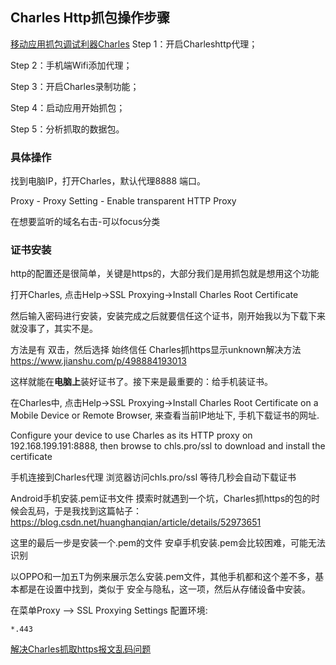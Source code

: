 ## Charles  Http抓包操作步骤
[移动应用抓包调试利器Charles](https://www.jianshu.com/p/68684780c1b0)
Step 1：开启Charleshttp代理；

Step 2：手机端Wifi添加代理；

Step 3：开启Charles录制功能；

Step 4：启动应用开始抓包；

Step 5：分析抓取的数据包。

### 具体操作
找到电脑IP，打开Charles，默认代理8888 端口。

Proxy - Proxy Setting - Enable transparent HTTP Proxy

在想要监听的域名右击-可以focus分类

### 证书安装
http的配置还是很简单，关键是https的，大部分我们是用抓包就是想用这个功能

打开Charles, 点击Help->SSL Proxying->Install Charles Root Certificate

然后输入密码进行安装，安装完成之后就要信任这个证书，刚开始我以为下载下来就没事了，其实不是。

方法是有 双击，然后选择 始终信任
Charles抓https显示unknown解决方法
https://www.jianshu.com/p/498884193013

这样就能在**电脑上**装好证书了。接下来是最重要的：给手机装证书。

在Charles中, 点击Help->SSL Proxying->Install Charles Root Certificate on a Mobile Device or Remote Browser, 来查看当前IP地址下, 手机下载证书的网址.

Configure your device to use Charles as its HTTP proxy on 192.168.199.191:8888, then browse to chls.pro/ssl to download and install the certificate

手机连接到Charles代理
浏览器访问chls.pro/ssl 等待几秒会自动下载证书

Android手机安装.pem证书文件
摸索时就遇到一个坑，Charles抓https的包的时候会乱码，于是我找到这篇帖子： 
https://blog.csdn.net/huanghanqian/article/details/52973651

这里的最后一步是安装一个.pem的文件 安卓手机安装.pem会比较困难，可能无法识别

以OPPO和一加五T为例来展示怎么安装.pem文件，其他手机都和这个差不多，基本都是在设置中找到，类似于 安全与隐私，这一项，然后从存储设备中安装。 

在菜单Proxy --> SSL Proxying Settings 配置环境:
```
*.443
```
[解决Charles抓取https报文乱码问题](https://www.jianshu.com/p/60b2b76b9066)





